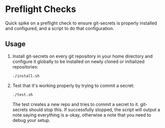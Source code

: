 # Preflight Checks

Quick spike on a preflight check to ensure git-secrets is properly installed and
configured, and a script to do that configuration.

## Usage

1. Install git-secrets on every git repository in your home directory and
   configure it globally to be installed on newly cloned or initialized
   repositories:

   ```bash
   ./install.sh
   ```

2. Test that it's working properly by trying to commit a secret:

   ```bash
   ./test.sh
   ````

   The test creates a new repo and tries to commit a secret to it. git-secrets
   should stop this. If successfully stopped, the script will output a note
   saying everything is a-okay, otherwise a note that you need to debug your
   setup.
